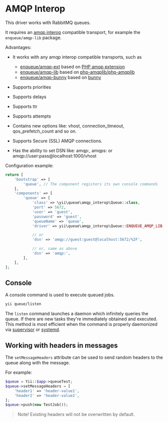 AMQP Interop
============

This driver works with RabbitMQ queues.

It requires an [amqp interop](https://github.com/queue-interop/queue-interop#amqp-interop) compatible
transport, for example the `enqueue/amqp-lib` package.

Advantages:

* It works with any amqp interop compatible transports, such as 

    * [enqueue/amqp-ext](https://github.com/php-enqueue/amqp-ext) based on [PHP amqp extension](https://github.com/pdezwart/php-amqp)
    * [enqueue/amqp-lib](https://github.com/php-enqueue/amqp-lib) based on [php-amqplib/php-amqplib](https://github.com/php-amqplib/php-amqplib)
    * [enqueue/amqp-bunny](https://github.com/php-enqueue/amqp-bunny) based on [bunny](https://github.com/jakubkulhan/bunny)

* Supports priorities
* Supports delays
* Supports ttr
* Supports attempts
* Contains new options like: vhost, connection_timeout, qos_prefetch_count and so on.
* Supports Secure (SSL) AMQP connections.
* Has the ability to set DSN like: amqp:, amqps: or amqp://user:pass@localhost:1000/vhost

Configuration example:

```php
return [
    'bootstrap' => [
        'queue', // The component registers its own console commands
    ],
    'components' => [
        'queue' => [
            'class' => \yii\queue\amqp_interop\Queue::class,
            'port' => 5672,
            'user' => 'guest',
            'password' => 'guest',
            'queueName' => 'queue',
            'driver' => yii\queue\amqp_interop\Queue::ENQUEUE_AMQP_LIB,

            // or
            'dsn' => 'amqp://guest:guest@localhost:5672/%2F',

            // or, same as above
            'dsn' => 'amqp:',
        ],
    ],
];
```

Console
-------

A console command is used to execute queued jobs.

```sh
yii queue/listen
```

The `listen` command launches a daemon which infinitely queries the queue. If there are new tasks
they're immediately obtained and executed. This method is most efficient when the command is properly daemonized via
[supervisor](worker.md#supervisor) or [systemd](worker.md#systemd).

## Working with headers in messages

The `setMessageHeaders` attribute can be used to send random headers to the queue along with the message.

For example:

```php
$queue = Yii::$app->queueTest;
$queue->setMessageHeaders = [
    'header1' => 'header-value1',
    'header2' => 'header-value2',
];
$queue->push(new TestJob());
```

> Note! Existing headers will not be overwritten by default.
